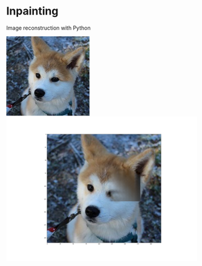 # Inpainting
Image reconstruction with Python

![akitaVerySmall](akitaVerySmall.jpg) 
![akitaVerySmall1](results/akitaVerySmall1.png)
